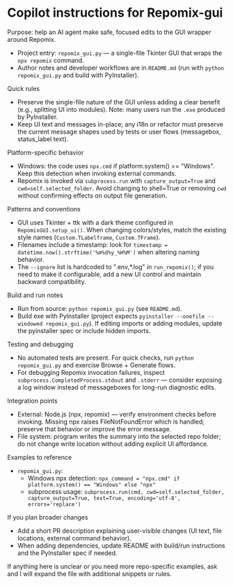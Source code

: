 <!--
Short, actionable instructions for AI coding agents working on Repomix-gui.
Keep this file concise (20-50 lines) and tie recommendations directly to files and patterns found in the repo.
-->

# Copilot instructions for Repomix-gui

Purpose: help an AI agent make safe, focused edits to the GUI wrapper around Repomix.

- Project entry: `repomix_gui.py` — a single-file Tkinter GUI that wraps the `npx repomix` command.
- Author notes and developer workflows are in `README.md` (run with `python repomix_gui.py` and build with PyInstaller).

Quick rules
- Preserve the single-file nature of the GUI unless adding a clear benefit (e.g., splitting UI into modules). Note: many users run the `.exe` produced by PyInstaller.
- Keep UI text and messages in-place; any i18n or refactor must preserve the current message shapes used by tests or user flows (messagebox, status_label text).

Platform-specific behavior
- Windows: the code uses `npx.cmd` if platform.system() == "Windows". Keep this detection when invoking external commands.
- Repomix is invoked via `subprocess.run` with `capture_output=True` and `cwd=self.selected_folder`. Avoid changing to shell=True or removing `cwd` without confirming effects on output file generation.

Patterns and conventions
- GUI uses Tkinter + ttk with a dark theme configured in `RepomixGUI.setup_ui()`. When changing colors/styles, match the existing style names (`Custom.TLabelframe`, `Custom.TFrame`).
- Filenames include a timestamp: look for `timestamp = datetime.now().strftime('%m%d%y_%H%M')` when altering naming behavior.
- The `--ignore` list is hardcoded to ".env,*.log" in `run_repomix()`; if you need to make it configurable, add a new UI control and maintain backward compatibility.

Build and run notes
- Run from source: `python repomix_gui.py` (see `README.md`).
- Build exe with PyInstaller (project expects `pyinstaller --onefile --windowed repomix_gui.py`). If editing imports or adding modules, update the pyinstaller spec or include hidden imports.

Testing and debugging
- No automated tests are present. For quick checks, run `python repomix_gui.py` and exercise Browse + Generate flows.
- For debugging Repomix invocation failures, inspect `subprocess.CompletedProcess.stdout` and `.stderr` — consider exposing a log window instead of messageboxes for long-run diagnostic edits.

Integration points
- External: Node.js (npx, repomix) — verify environment checks before invoking. Missing npx raises FileNotFoundError which is handled; preserve that behavior or improve the error message.
- File system: program writes the summary into the selected repo folder; do not change write location without adding explicit UI affordance.

Examples to reference
- `repomix_gui.py`:
  - Windows npx detection: `npx_command = "npx.cmd" if platform.system() == "Windows" else "npx"`
  - subprocess usage: `subprocess.run(cmd, cwd=self.selected_folder, capture_output=True, text=True, encoding='utf-8', errors='replace')`

If you plan broader changes
- Add a short PR description explaining user-visible changes (UI text, file locations, external command behavior).
- When adding dependencies, update README with build/run instructions and the PyInstaller spec if needed.

If anything here is unclear or you need more repo-specific examples, ask and I will expand the file with additional snippets or rules.
